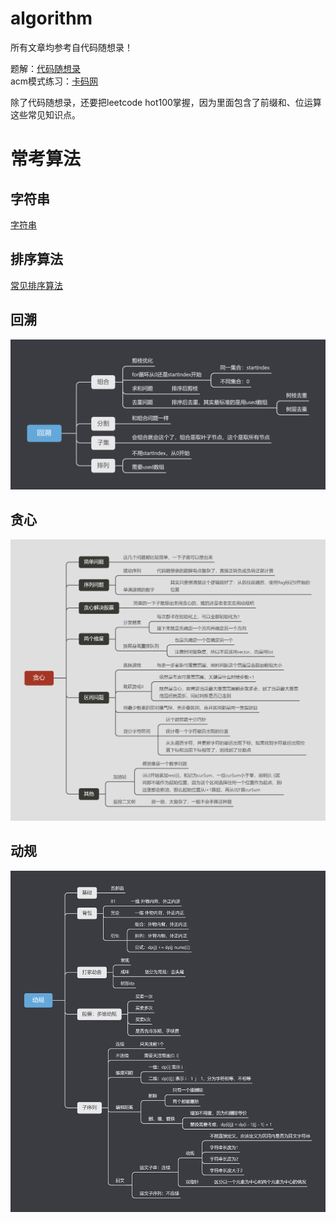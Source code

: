 # algorithm

所有文章均参考自代码随想录！<br>

题解：[代码随想录](https://github.com/youngyangyang04/leetcode-master)<br>
acm模式练习：[卡码网](https://kamacoder.com/)<br>

除了代码随想录，还要把leetcode hot100掌握，因为里面包含了前缀和、位运算这些常见知识点。<br>


# 常考算法

## 字符串

[字符串](doc/%E5%AD%97%E7%AC%A6%E4%B8%B2.md)<br>

## 排序算法
[常见排序算法](doc/%E5%B8%B8%E8%A7%81%E6%8E%92%E5%BA%8F%E7%AE%97%E6%B3%95.md)<br>

## 回溯

![alt text](image/回溯.png)<br>

## 贪心

![alt text](image/贪心.png)<br>

## 动规

![alt text](image/动规.png)<br>